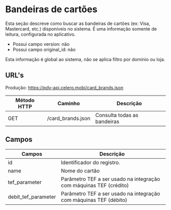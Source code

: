 # Bandeiras de cartões

Esta seção descreve como buscar as bandeiras de cartões (ex: Visa, Mastercard, etc.) disponíveis no sistema. É uma informação somente de leitura, configurada no aplicativo.

* Possui campo version: não
* Possui campo original_id: não

Esta informação é global ao sistema, não se aplica filtro por domínio ou loja.


## URL's

Produção:  https://pdv-api.celero.mobi/card_brands.json

Método HTTP | Caminho | Descrição
--|--|--
GET | /card_brands.json | Consulta todas as bandeiras

## Campos

Campos | Descrição
--|--
id | Identificador do registro.
name | Nome do cartão
tef_parameter | Parâmetro TEF a ser usado na integração com máquinas TEF (crédito)
debit_tef_parameter | Parâmetro TEF a ser usado na integração com máquinas TEF (débito)
